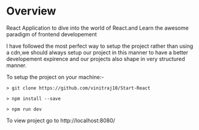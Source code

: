 <h1>Overview</h1>
React Application to dive into the world of React.and Learn the awesome paradigm of frontend developement

I have followed the most perfect way to setup the project rather than using a cdn,we should always setup our project in this manner to have a better developement expirence and our projects also shape in very structured manner.

To setup the project on your machine:-

```
> git clone https://github.com/vinitraj10/Start-React
```

```
> npm install --save
```

```
> npm run dev
```
To view project go to http://localhost:8080/